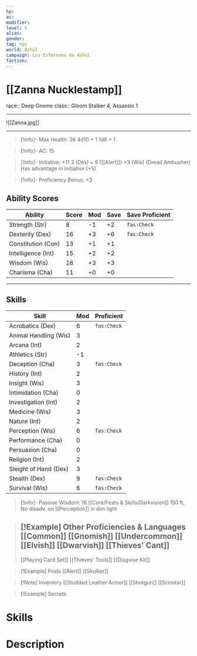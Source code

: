 ```yaml
---
hp:
ac: 
modifier: 
level: 5
alias: 
gender: 
tag: npc
world: Azhül
campaign: Los Esferones de Azhül
faction: 
---
```



# [[Zanna Nucklestamp]]
race:: Deep Gnome
class:: Gloom Stalker 4, Assassin 1

---
![[Zanna.jpg]]

---


>[!info]- Max Health: 36
> 4d10 + 1
> 1d8 + 1
 
 >[!info]- AC: 15
 
 >[!info]- Initiative: +11
 > 3 (Dex) + 5 ([[Alert]]) +3 (Wis) (Dread Ambusher)
 > Has advantage in Initiative (+5)
 > 
 >  

>[!info]- Proficiency Bonus: +3


## Ability Scores
| Ability            | Score | Mod | Save | Save Proficient |
| ------------------ | ----- | --- | ---- | --------------- |
| Strength (Str)     | 8     | -1  | +2   | `fas:Check`     |
| Dexterity (Dex)    | 16    | +3  | +6   | `fas:Check`     |
| Constitution (Con) | 13    | +1  | +1   |                 |
| Intelligence (Int) | 15    | +2  | +2   |                 |
| Wisdom (Wis)       | 16    | +3  | +3   |                 |
| Charisma (Cha)     | 11    | +0  | +0   |                 |

---
## Skills

| Skill                 | Mod | Proficient  |
| --------------------- | --- | ----------- |
| Acrobatics (Dex)      | 6   | `fas:Check` |
| Animal Handling (Wis) | 3   |             |
| Arcana (Int)          | 2   |             |
| Athletics (Str)       | -1  |             |
| Deception (Cha)       | 3   | `fas:Check` |
| History (Int)         | 2   |             |
| Insight (Wis)         | 3   |             |
| Intimidation (Cha)    | 0   |             |
| Investigation (Int)   | 2   |             |
| Medicine (Wis)        | 3   |             |
| Nature (Int)          | 2   |             |
| Perception (Wis)      | 6   | `fas:Check` |
| Performance (Cha)     | 0   |             |
| Persuasion (Cha)      | 0   |             |
| Religion (Int)        | 2   |             |
| Sleight of Hand (Dex) | 3   |             |
| Stealth (Dex)         | 9   | `fas:Check` |
| Survival (Wis)        | 6   | `fas:Check` | 


>[!info]- Passive Wisdom: 16
> [[Core/Feats & Skills/Darkvision]] 150 ft, No disadv. on [[Perception]] in dim light

>[!Example] Other Proficiencies & Languages
>[[Common]]
>[[Gnomish]]
>[[Undercommon]]
>[[Elvish]]
>[[Dwarvish]]
>[[Thieves' Cant]]
>---
>[[Playing Card Set]]
>[[Thieves' Tools]]
>[[Disguise Kit]]
>
>

>[!Example] Feats
> [[Alert]]
> [[Skulker]]

>[!Note] Inventory
> [[Studded Leather Armor]]
> [[Shotgun]]
> [[Scimitar]]
> 

>[!Example] Secrets
> 

# Skills


# Description



